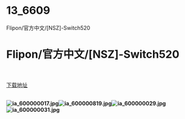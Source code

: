 # 13_6609
Flipon/官方中文/[NSZ]-Switch520
# Flipon/官方中文/[NSZ]-Switch520
 <br/></br>
[下载地址](https://www.switch520.cc/article/6609 "下载地址")
<br/></br>

<p><span><strong><img src="https://www.switch520.cc/muke_img/upload_art_20201017-3_b6a53919a607dbb577cf15dd7213f7d0.jpg" alt="ia_600000017.jpg" title="ia_600000017.jpg"><img src="https://www.switch520.cc/muke_img/upload_art_20201017-3_42f5d444cd85782c677a07e7ea8e927b.jpg" alt="ia_600000819.jpg" title="ia_600000819.jpg"><img src="https://www.switch520.cc/muke_img/upload_art_20201017-3_6aecacb7d0dd672a5bf4929c7d6b097e.jpg" alt="ia_600000029.jpg" title="ia_600000029.jpg"><img src="https://www.switch520.cc/muke_img/upload_art_20201017-3_9a1846a6d82f3e619365e8a375e65620.jpg" alt="ia_600000031.jpg" title="ia_600000031.jpg"> <br></strong></span></p>
<p></p>
<p></p>
